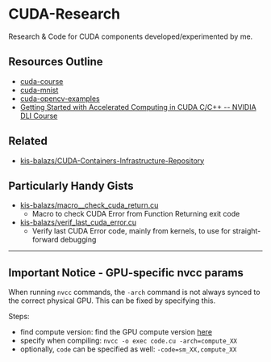# CUDA-Research
Research &amp; Code for CUDA components developed/experimented by me.

## Resources Outline
- [cuda-course](https://github.com/Infatoshi/cuda-course)
- [cuda-mnist](https://github.com/Infatoshi/cuda-course)
- [cuda-opencv-examples](https://github.com/evlasblom/cuda-opencv-examples/tree/master)
- [Getting Started with Accelerated Computing in CUDA C/C++ -- NVIDIA DLI Course](https://learn.nvidia.com/courses/course-detail?course_id=course-v1:DLI+S-AC-04+V1)

## Related
- [kis-balazs/CUDA-Containers-Infrastructure-Repository](https://github.com/kis-balazs/cuda-containers-infra)

## Particularly Handy Gists
- [kis-balazs/macro__check_cuda_return.cu](https://gist.github.com/kis-balazs/03f8023320639632db46523aa6e2bc69)
  - Macro to check CUDA Error from Function Returning exit code
- [kis-balazs/verif_last_cuda_error.cu](https://gist.github.com/kis-balazs/3a2590d4bf90f33b0f8776d94da25a92)
  - Verify last CUDA Error code, mainly from kernels, to use for straight-forward debugging

---
## Important Notice - GPU-specific nvcc params

When running `nvcc` commands, the `-arch` command is not always synced to the correct physical GPU. This can be fixed by specifying this.

Steps:
- find compute version: find the GPU compute version [here](https://developer.nvidia.com/cuda-gpus)
- specify when compiling: `nvcc -o exec code.cu -arch=compute_XX`
- optionally, `code` can be specified as well: `-code=sm_XX,compute_XX`

